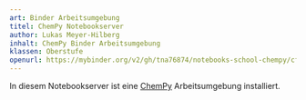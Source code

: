 ```yaml
---
art: Binder Arbeitsumgebung
titel: ChemPy Notebookserver
author: Lukas Meyer-Hilberg
inhalt: ChemPy Binder Arbeitsumgebung
klassen: Oberstufe
openurl: https://mybinder.org/v2/gh/tna76874/notebooks-school-chempy/cfdd308977ff0293a2d25c1719760826321a8dcf
---
```

In diesem Notebookserver ist eine [ChemPy](https://bjodah.github.io/chempy/latest/) Arbeitsumgebung installiert.